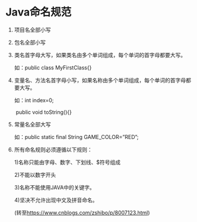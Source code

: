 # Java命名规范

1. 项目名全部小写

2. 包名全部小写

3. 类名首字母大写，如果类名由多个单词组成，每个单词的首字母都要大写。

   如：public class MyFirstClass{}

4. 变量名、方法名首字母小写，如果名称由多个单词组成，每个单词的首字母都要大写。

   如：int index=0;

   ​       public void toString(){}

5. 常量名全部大写

   如：public static final String GAME_COLOR=”RED”;

6. 所有命名规则必须遵循以下规则：

   1)名称只能由字母、数字、下划线、$符号组成

   2)不能以数字开头

   3)名称不能使用JAVA中的关键字。

   4)坚决不允许出现中文及拼音命名。

   (转至<https://www.cnblogs.com/zshibo/p/8007123.html>)